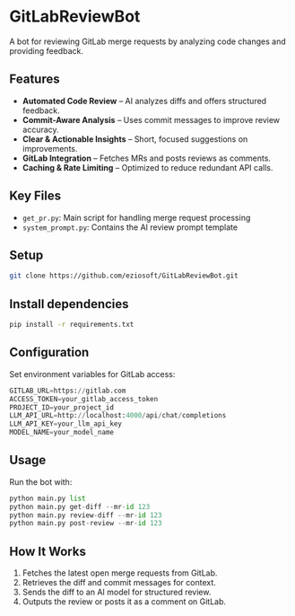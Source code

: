 # GitLabReviewBot

A bot for reviewing GitLab merge requests by analyzing code changes and providing feedback.

## Features  
- **Automated Code Review** – AI analyzes diffs and offers structured feedback.  
- **Commit-Aware Analysis** – Uses commit messages to improve review accuracy.  
- **Clear & Actionable Insights** – Short, focused suggestions on improvements.  
- **GitLab Integration** – Fetches MRs and posts reviews as comments.  
- **Caching & Rate Limiting** – Optimized to reduce redundant API calls. 

## Key Files
- `get_pr.py`: Main script for handling merge request processing
- `system_prompt.py`: Contains the AI review prompt template

## Setup
```bash
git clone https://github.com/eziosoft/GitLabReviewBot.git
```

## Install dependencies
```bash
pip install -r requirements.txt
```

## Configuration
Set environment variables for GitLab access:
```python
GITLAB_URL=https://gitlab.com
ACCESS_TOKEN=your_gitlab_access_token
PROJECT_ID=your_project_id
LLM_API_URL=http://localhost:4000/api/chat/completions
LLM_API_KEY=your_llm_api_key
MODEL_NAME=your_model_name

```

## Usage
Run the bot with:
```python
python main.py list
python main.py get-diff --mr-id 123
python main.py review-diff --mr-id 123
python main.py post-review --mr-id 123
```

## How It Works
1. Fetches the latest open merge requests from GitLab.
2. Retrieves the diff and commit messages for context.
3. Sends the diff to an AI model for structured review.
4. Outputs the review or posts it as a comment on GitLab.